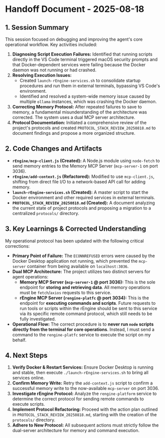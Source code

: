 # Handoff Document - 2025-08-18

## 1. Session Summary

This session focused on debugging and improving the agent's core operational workflow. Key activities included:

1. **Diagnosing Script Execution Failures:** Identified that running scripts directly in the VS Code terminal triggered macOS security prompts and that Docker-dependent services were failing because the Docker daemon was not running or had crashed.
2. **Resolving Execution Issues:**
    * Created `launch-rEngine-services.sh` to consolidate startup procedures and run them in external terminals, bypassing VS Code's environment.
    * Identified and resolved a system-wide memory issue caused by multiple `ollama` instances, which was crashing the Docker daemon.
1. **Correcting Memory Protocol:** After repeated failures to save to memory, a fundamental misunderstanding of the architecture was corrected. The system uses a dual MCP server architecture.
2. **Protocol Documentation:** Initiated a comprehensive review of the project's protocols and created `PROTOCOL_STACK_REVIEW_20250818.md` to document findings and propose a more organized structure.

## 2. Code Changes and Artifacts

* **`rEngine/mcp-client.js` (Created):** A Node.js module using `node-fetch` to send memory entries to the Memory MCP Server (`mcp-server-1` on port 3036).
* **`rEngine/add-context.js` (Refactored):** Modified to use `mcp-client.js`, shifting from direct file I/O to a network-based API call for adding memory.
* **`launch-rEngine-services.sh` (Created):** A master script to start the Docker environment and other required services in external terminals.
* **`PROTOCOL_STACK_REVIEW_20250818.md` (Created):** A document analyzing the current state of project protocols and proposing a migration to a centralized `protocols/` directory.

## 3. Key Learnings & Corrected Understanding

My operational protocol has been updated with the following critical corrections:

* **Primary Point of Failure:** The `ECONNREFUSED` errors were caused by the Docker Desktop application not running, which prevented the `mcp-server` container from being available on `localhost:3036`.
* **Dual MCP Architecture:** The project utilizes two distinct servers for agent operations:
  * **Memory MCP Server (`mcp-server-1` @ port 3036):** This is the sole endpoint for **storing and retrieving data**. All memory operations must be `fetch`/`axios` requests to this service.
  * **rEngine MCP Server (`rengine-platfc` @ port 3034):** This is the endpoint for **executing commands and scripts**. Future requests to run tools or scripts within the rEngine should be sent to this service via its specific remote command protocol, which still needs to be fully investigated.
* **Operational Flow:** The correct procedure is to **never run `node` scripts directly from the terminal for core operations**. Instead, I must send a command to the `rengine-platfc` service to execute the script on my behalf.

## 4. Next Steps

1. **Verify Docker & Restart Services:** Ensure Docker Desktop is running and stable, then execute `./launch-rEngine-services.sh` to bring all services online.
2. **Confirm Memory Write:** Retry the `add-context.js` script to confirm a successful memory write to the now-available `mcp-server` on port 3036.
3. **Investigate rEngine Protocol:** Analyze the `rengine-platform` service to determine the correct protocol for sending remote commands to execute scripts.
4. **Implement Protocol Refactoring:** Proceed with the action plan outlined in `PROTOCOL_STACK_REVIEW_20250818.md`, starting with the creation of the `protocols/` directory.
5. **Adhere to New Protocol:** All subsequent actions must strictly follow the dual-server architecture for memory and command execution.
